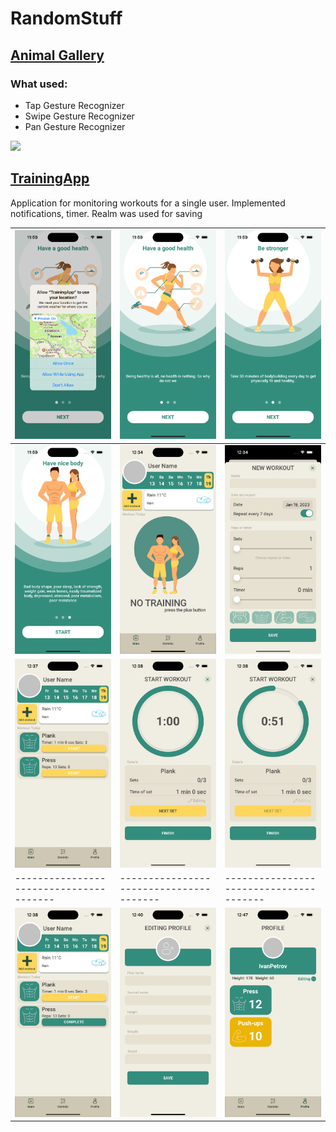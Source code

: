 # RandomStuff

## [Animal Gallery](https://github.com/DariiaV/RandomStuff/tree/main/EmmanuelOkwara/Animal%20Gallery)
### What used:
- Tap Gesture Recognizer
- Swipe Gesture Recognizer
- Pan Gesture Recognizer

![](EmmanuelOkwara/Animal%20Gallery/Animal%20Gallery.gif)


## [TrainingApp](https://github.com/DariiaV/RandomStuff/tree/main/TrainingApp)
Application for monitoring workouts for a single user. Implemented notifications, timer. Realm was used for saving


| ![](TrainingApp/Images/1.png)  | ![](TrainingApp/Images/2.png) | ![](TrainingApp/Images/3.png) |
| --------------------------------------- | --------------------------------------- | --------------------------------------- |
| ![](TrainingApp/Images/4.png) |  ![](TrainingApp/Images/5.png) | ![](TrainingApp/Images/6.png) |
| ![](TrainingApp/Images/7.png)  | ![](TrainingApp/Images/8.png) | ![](TrainingApp/Images/9.png) |
| --------------------------------------- | --------------------------------------- | --------------------------------------- |
| ![](TrainingApp/Images/10.png) |  ![](TrainingApp/Images/11.png) | ![](TrainingApp/Images/12.png) |

